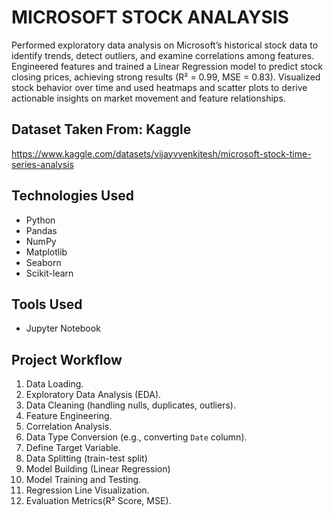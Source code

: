 # MICROSOFT STOCK ANALAYSIS

Performed exploratory data analysis on Microsoft’s historical stock data to identify trends, detect outliers, and examine correlations among features.
Engineered features and trained a Linear Regression model to predict stock closing prices, achieving strong results (R² = 0.99, MSE = 0.83).
Visualized stock behavior over time and used heatmaps and scatter plots to derive actionable insights on market movement and feature relationships.

## Dataset Taken From: Kaggle 
https://www.kaggle.com/datasets/vijayvvenkitesh/microsoft-stock-time-series-analysis


## Technologies Used

- Python
- Pandas
- NumPy
- Matplotlib
- Seaborn
- Scikit-learn

## Tools Used
- Jupyter Notebook


## Project Workflow

1. Data Loading.
2. Exploratory Data Analysis (EDA).
3. Data Cleaning (handling nulls, duplicates, outliers).
4. Feature Engineering.
5. Correlation Analysis.
6. Data Type Conversion (e.g., converting `Date` column).
7. Define Target Variable.
8. Data Splitting (train-test split)
9. Model Building (Linear Regression)
10. Model Training and Testing.
11. Regression Line Visualization.
12. Evaluation Metrics(R² Score, MSE).
